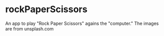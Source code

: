 ﻿# rockPaperScissors
An app to play "Rock Paper Scissors" agains the "computer."
The images are from unsplash.com
